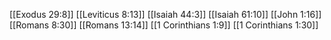 [[Exodus 29:8]]
[[Leviticus 8:13]]
[[Isaiah 44:3]]
[[Isaiah 61:10]]
[[John 1:16]]
[[Romans 8:30]]
[[Romans 13:14]]
[[1 Corinthians 1:9]]
[[1 Corinthians 1:30]]
